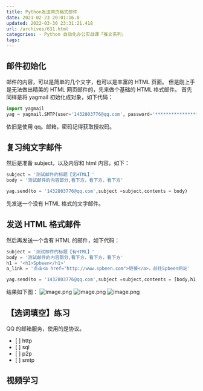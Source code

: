 ```yaml
---
title: Python发送网页格式邮件
date: 2021-02-23 20:01:16.0
updated: 2022-03-30 23:31:21.418
url: /archives/631.html
categories: - Python 自动化办公实战课「推文系列」
tags: 
---
```




## 邮件初始化

邮件的内容，可以是简单的几个文字，也可以是丰富的 HTML 页面。 但是刚上手是无法做出精美的 HTML 网页邮件的，先来做个基础的 HTML 格式邮件。 首先同样是将 yagmail 初始化成对象，如下代码：

```python
import yagmail
yag = yagmail.SMTP(user='1432803776@qq.com', password='****************',host='smtp.qq.com')
```

依旧是使用 qq。邮箱，密码记得获取授权码。

## 复习纯文字邮件

然后是准备 subject，以及内容和 html 内容，如下：

```python
subject = '测试邮件的标题【无HTML】'
body = '测试邮件的内容部分,看下方，看下方，看下方'

yag.send(to = '1432803776@qq.com',subject =subject,contents = body)
```

先发送一个没有 HTML 格式的文字邮件。

## 发送 HTML 格式邮件

然后再发送一个含有 HTML 的邮件，如下代码：

```python
subject = '测试邮件的标题【有HTML】'
body = '测试邮件的内容部分,看下方，看下方，看下方'
h1 = '<h1>Spbeen</h1>'
a_link = '点击<a href="http://www.spbeen.com">链接</a>，前往Spbeen网站'

yag.send(to = '1432803776@qq.com',subject =subject,contents = [body,h1,a_link])
```

结果如下图： ![image.png](https://img-blog.csdnimg.cn/img_convert/aaa995b34e10f6f06cbd9464fdbd8f64.png) ![image.png](https://img-blog.csdnimg.cn/img_convert/f0c7876376e0da6063a10f1b9d58484c.png) ![image.png](https://img-blog.csdnimg.cn/img_convert/595f7f3f81e5ef1a9dc7620e4fd854ca.png)

## 【选词填空】练习

QQ 的邮箱服务，使用的是协议。

*   \[ \] http
*   \[ \] sql
*   \[ \] p2p
*   \[ \] smtp

## 视频学习